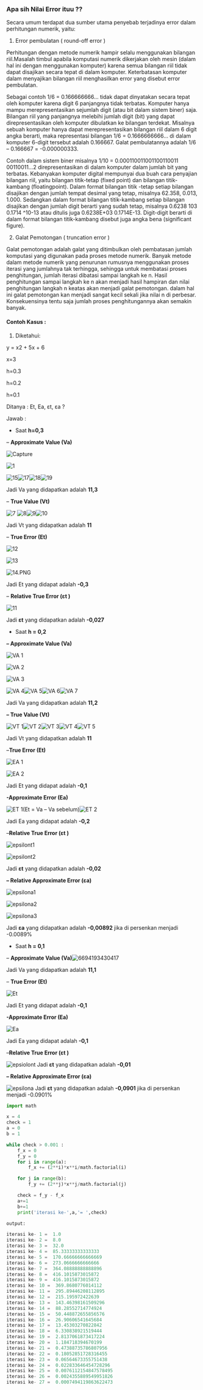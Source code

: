 ### Apa sih **Nilai Error** ituu ??

Secara umum terdapat dua sumber utama penyebab terjadinya error dalam perhitungan numerik, yaitu:

1. Error pembulatan ( round-off error )

Perhitungan dengan metode numerik hampir selalu menggunakan bilangan riil.Masalah timbul apabila komputasi numerik dikerjakan oleh mesin (dalam hal ini dengan menggunakan komputer) karena semua bilangan riil tidak dapat disajikan secara tepat di dalam komputer. Keterbatasan komputer dalam menyajikan bilangan riil menghasilkan error yang disebut error pembulatan.

Sebagai contoh 1/6 = 0.166666666… tidak dapat dinyatakan secara tepat oleh komputer karena digit 6 panjangnya tidak terbatas. Komputer hanya mampu merepresentasikan sejumlah digit (atau bit dalam sistem biner) saja. Bilangan riil yang panjangnya melebihi jumlah digit (bit) yang dapat direpresentasikan oleh komputer dibulatkan ke bilangan terdekat. Misalnya sebuah komputer hanya dapat merepresentasikan bilangan riil dalam 6 digit angka berarti, maka representasi bilangan 1/6 = 0.1666666666… di dalam komputer 6-digit tersebut adalah 0.166667. Galat pembulatannya adalah 1/6 – 0.166667 = -0.000000333.

Contoh dalam sistem biner misalnya 1/10 = 0.000110011001100110011 00110011…2 direpresentasikan di dalam komputer dalam jumlah bit yang terbatas. Kebanyakan komputer digital mempunyai dua buah cara penyajian bilangan riil, yaitu bilangan titik-tetap (fixed point) dan bilangan titik-kambang (floatingpoint). Dalam format bilangan titik -tetap setiap bilangan disajikan dengan jumlah tempat desimal yang tetap, misalnya 62.358, 0.013, 1.000. Sedangkan dalam format bilangan titik-kambang setiap bilangan disajikan dengan jumlah digit berarti yang sudah tetap, misalnya 0.6238 103 0.1714 ^10-13 atau ditulis juga 0.6238E+03 0.1714E-13. Digit-digit berarti di dalam format bilangan titik-kambang disebut juga angka bena (significant figure).

2. Galat Pemotongan ( truncation error )

Galat pemotongan adalah galat yang ditimbulkan oleh pembatasan jumlah komputasi yang digunakan pada proses metode numerik. Banyak metode dalam metode numerik yang penurunan rumusnya menggunakan proses iterasi yang jumlahnya tak terhingga, sehingga untuk membatasi proses penghitungan, jumlah iterasi dibatasi sampai langkah ke n. Hasil penghitungan sampai langkah ke n akan menjadi hasil hampiran dan nilai penghitungan langkah n keatas akan menjadi galat pemotongan. dalam hal ini galat pemotongan kan menjadi sangat kecil sekali jika nilai n di perbesar. Konsekuensinya tentu saja jumlah proses penghitungannya akan semakin banyak.

#### Contoh Kasus :

1. Diketahui:

y = x2 + 5x + 6

x=3

h=0.3

h=0.2

h=0.1

Ditanya : Et, Ea, εt, εa  ?

   Jawab :

- Saat **h=0,3**

– **Approximate Value (Va)**

![Capture](https://d4anm2017a.files.wordpress.com/2017/09/capture.png?w=210&h=49)

![1](https://d4anm2017a.files.wordpress.com/2017/09/1.png?w=212&h=54)

![15](https://d4anm2017a.files.wordpress.com/2017/09/15.png?w=375&h=69)![17](https://d4anm2017a.files.wordpress.com/2017/09/17.png?w=236&h=68)![18](https://d4anm2017a.files.wordpress.com/2017/09/18.png?w=181&h=82)![19](https://d4anm2017a.files.wordpress.com/2017/09/19.png?w=147&h=65)

Jadi Va yang didapatkan adalah **11,3**

– **True Value (Vt)**

![7](https://d4anm2017a.files.wordpress.com/2017/09/7.png?w=188&h=40)
![8](https://d4anm2017a.files.wordpress.com/2017/09/8.png?w=200&h=59)![9](https://d4anm2017a.files.wordpress.com/2017/09/9.png?w=176&h=53)![10](https://d4anm2017a.files.wordpress.com/2017/09/10.png?w=133&h=56)

Jadi Vt yang didapatkan adalah **11**

 – **True Error (Et)**

![12](https://d4anm2017a.files.wordpress.com/2017/09/12.png?w=164&h=50)

![13](https://d4anm2017a.files.wordpress.com/2017/09/13.png?w=183&h=49)

![14.PNG](https://d4anm2017a.files.wordpress.com/2017/09/14.png?w=109&h=37)

Jadi Et yang didapat adalah **-0,3**

– **Relative True Error (εt )**  

![11](https://d4anm2017a.files.wordpress.com/2017/09/111.png?w=269&h=71)

Jadi **εt** yang didapatkan adalah **-0,027**

- Saat **h = 0,2**

**– Approximate Value (Va)**

![VA 1](https://d4anm2017a.files.wordpress.com/2017/09/va-1.jpg?w=264&h=72)

![VA 2](https://d4anm2017a.files.wordpress.com/2017/09/va-2.jpg?w=261&h=83)

![VA 3](https://d4anm2017a.files.wordpress.com/2017/09/va-3.jpg?w=248&h=72)

![VA 4](https://d4anm2017a.files.wordpress.com/2017/09/va-4.jpg?w=472&h=84)![VA 5](https://d4anm2017a.files.wordpress.com/2017/09/va-5.jpg?w=238&h=86)![VA 6](https://d4anm2017a.files.wordpress.com/2017/09/va-6.jpg?w=182&h=70)![VA 7](https://d4anm2017a.files.wordpress.com/2017/09/va-7.jpg?w=159&h=53)

 Jadi Va yang didapatkan adalah **11,2**

 **– True Value (Vt)**

![VT 1](https://d4anm2017a.files.wordpress.com/2017/09/vt-1.jpg?w=205&h=67)![VT 2](https://d4anm2017a.files.wordpress.com/2017/09/vt-2.jpg?w=170&h=77)![VT 3](https://d4anm2017a.files.wordpress.com/2017/09/vt-3.jpg?w=196&h=78)![VT 4](https://d4anm2017a.files.wordpress.com/2017/09/vt-4.jpg?w=190&h=67)![VT 5](https://d4anm2017a.files.wordpress.com/2017/09/vt-5.jpg?w=139&h=61)

Jadi Vt yang didapatkan adalah **11**

–**True Error (Et)**

![EA 1](https://d4anm2017a.files.wordpress.com/2017/09/ea-1.jpg?w=175&h=63)

![EA 2](https://d4anm2017a.files.wordpress.com/2017/09/ea-2.jpg?w=135&h=52)

Jadi Et yang didapat adalah **-0,1**

**-Approximate Error (Ea)**

![ET 1](https://d4anm2017a.files.wordpress.com/2017/09/et-1.jpg?w=173&h=58)(Et = Va – Va sebelum)![ET 2](https://d4anm2017a.files.wordpress.com/2017/09/et-2.jpg?w=148&h=64)

Jadi Ea yang didapat adalah **-0,2**

–**Relative True Error (εt )**

![epsilont1](https://d4anm2017a.files.wordpress.com/2017/09/epsilont1.jpg?w=161&h=71)

![epsilont2](https://d4anm2017a.files.wordpress.com/2017/09/epsilont2.jpg?w=208&h=51)

 Jadi **εt** yang didapatkan adalah **-0,02**

  **– Relative Approximate Error (εa)**

![epsilona1](https://d4anm2017a.files.wordpress.com/2017/09/epsilona1.jpg?w=182&h=91)

![epsilona2](https://d4anm2017a.files.wordpress.com/2017/09/epsilona2.jpg?w=184&h=86)

![epsilona3](https://d4anm2017a.files.wordpress.com/2017/09/epsilona3.jpg?w=208&h=68)

 Jadi **εa** yang didapatkan adalah **-0,00892** jika di persenkan menjadi -0.0089%

- Saat **h = 0,1**

– **Approximate Value (Va)**![6694193430417](https://d4anm2017a.files.wordpress.com/2017/09/6694193430417.png?w=529&h=541)

Jadi Va yang didapatkan adalah **11,1**

– **True Error (Et)**

![Et](https://d4anm2017a.files.wordpress.com/2017/09/et.png?w=452&h=176)

Jadi Et yang didapat adalah **-0,1**

**-Approximate Error (Ea)**

![Ea](https://d4anm2017a.files.wordpress.com/2017/09/ea.png?w=254&h=121)

Jadi Ea yang didapat adalah **-0,1**

–**Relative True Error (εt )**

![epsiolont](https://d4anm2017a.files.wordpress.com/2017/09/epsiolont.png?w=394&h=157) Jadi **εt** yang didapatkan adalah **-0,01**

**– Relative Approximate Error (εa)**

![epsilona](https://d4anm2017a.files.wordpress.com/2017/09/epsilona.png?w=380&h=130) Jadi **εt** yang didapatkan adalah **-0,0901** jika di persenkan menjadi -0.0901%



```python
import math

x = 4
check = 1
a = 0
b = 1

while check > 0.001 :
    f_x = 0
    f_y = 0
    for i in range(a):
        f_x += (2**i)*x**i/math.factorial(i)

    for j in range(b):
        f_y += (2**j)*x**j/math.factorial(j)

    check = f_y - f_x
    a+=1
    b+=1
    print('iterasi ke-',a,'= ',check)
```

```python
output:

iterasi ke- 1 =  1.0
iterasi ke- 2 =  8.0
iterasi ke- 3 =  32.0
iterasi ke- 4 =  85.33333333333333
iterasi ke- 5 =  170.66666666666669
iterasi ke- 6 =  273.0666666666666
iterasi ke- 7 =  364.08888888888896
iterasi ke- 8 =  416.1015873015872
iterasi ke- 9 =  416.1015873015872
iterasi ke- 10 =  369.8680776014112
iterasi ke- 11 =  295.89446208112895
iterasi ke- 12 =  215.195972422639
iterasi ke- 13 =  143.46398161509296
iterasi ke- 14 =  88.28552714774924
iterasi ke- 15 =  50.448872655856576
iterasi ke- 16 =  26.90606541645684
iterasi ke- 17 =  13.45303270822842
iterasi ke- 18 =  6.330838921519444
iterasi ke- 19 =  2.8137061873417224
iterasi ke- 20 =  1.184718394670199
iterasi ke- 21 =  0.47388735786807956
iterasi ke- 22 =  0.18052851728316455
iterasi ke- 23 =  0.06564673355751438
iterasi ke- 24 =  0.022833646454728296
iterasi ke- 25 =  0.0076112154847578495
iterasi ke- 26 =  0.0024355889549951826
iterasi ke- 27 =  0.0007494119863622473
```

